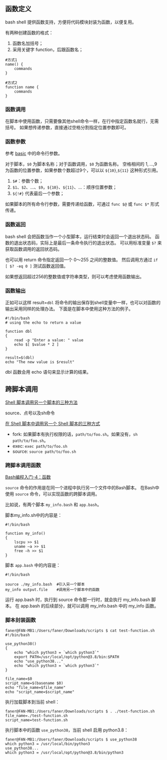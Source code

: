 
## 函数定义

bash shell 提供函数支持，方便将代码模块封装为函数，以便复用。

有两种创建函数的格式：

1. 函数名加括号；  
2. 采用关键字 function，后跟函数名；  

```
#方式1
name() {
    commands
}

#方式2
function name {
    commands
}
```

### 函数调用

在脚本中使用函数，只需要像其他shell命令一样，在行中指定函数名就行，无需括号。
如果想传递参数，直接通过空格分割指定位置参数即可。

### 函数参数

参考 [basic](./basic.md) 中的命令行参数。

对于脚本，`$0` 为脚本名称；对于函数调用，`$0` 为函数名称。
空格相间的 $1,...,$9 为函数的位置参数，如果参数个数超过9个，可以以 `${10}`,`${11}` 这种形式引用。

1. `$#`：参数个数；  
2. `$1`、`$2`、...、`$9`，`${10}`、`${11}`、...：顺序位置参数；  
3. `${!#}` 代表最后一个参数；  

如果脚本的所有命令行参数，需要传递给函数，可通过 `func $@` 或 `func $*` 形式传递。

### 函数返回

bash shell 会把函数当作一个小型脚本，运行结束时会返回一个退出状态码。
函数的退出状态码，实际上是最后一条命令执行的退出状态。
可以用标准变量 `$?` 来获取函数调用的返回状态码。

也可以用 return 命令指定返回一个 0～255 之间的整数值。
然后调用方通过 `if [ $? -eq 0 ]` 测试函数返回值。

如果想返回超过256的整数值或字符串类型，则可以考虑使用函数输出。

### 函数输出

正如可以这样 result=`dbl` 将命令的输出保存到shell变量中一样，也可以对函数的输出采用同样的处理办法。
下面是在脚本中使用这种方法的例子。

```Shell
#!/bin/bash
# using the echo to return a value

function dbl
{
    read -p "Enter a value: " value
    echo $[ $value * 2 ]
}

result=$(dbl)
echo "The new value is $result"
```

dbl 函数会用 echo 语句来显示计算的结果。

## 跨脚本调用

[Shell 脚本调用另一个脚本的三种方法](https://blog.csdn.net/K346K346/article/details/86751705)  

source、点号以及sh命令

[在 Shell 脚本中调用另一个 Shell 脚本的三种方式](https://blog.csdn.net/simple_the_best/article/details/76285429)  

- fork: 如果脚本有执行权限的话，`path/to/foo.sh`。如果没有，`sh path/to/foo.sh`。  
- exec: `exec path/to/foo.sh`  
- source: `source path/to/foo.sh`  

### 跨脚本调用函数

[Bash编程入门-4：函数](https://zhuanlan.zhihu.com/p/59528626)

`source` 命令的作用是在同一个进程中执行另一个文件中的Bash脚本。
在Bash中使用 `source` 命令，可以实现函数的跨脚本调用。

比如说，有两个脚本 `my_info.bash` 和 `app.bash`。

脚本my_info.sh中的内容是：

```Shell
#!/bin/bash

function my_info()
{
    lscpu >> $1
    uname –a >> $1
    free –h >> $1
}
```

脚本 `app.bash` 中的内容是：

```Shell
#!/bin/bash

source ./my_info.bash  #引入另一个脚本
my_info output.file    #调用另一个脚本中的函数
```

运行 app.bash 时，执行到 source 命令那一行时，就会执行 my_info.bash 脚本。
在 app.bash 的后续部分，就可以调用 my_info.bash 中的 my_info 函数。

### 脚本封装函数

```
faner@FAN-MB1:/Users/faner/Downloads/scripts $ cat test-function.sh
#!/bin/bash

use_python38()
{
	echo "which python3 = `which python3`"
	export PATH=/usr/local/opt/python@3.8/bin:$PATH
	echo "use_python38..."
	echo "which python3 = `which python3`"
}

file_name=$0
script_name=$(basename $0)
echo "file_name=$file_name"
echo "script_name=$script_name"
```

执行加载脚本到当前 shell：

```
faner@FAN-MB1:/Users/faner/Downloads/scripts $ . ./test-function.sh
file_name=./test-function.sh
script_name=test-function.sh
```

执行脚本中的函数 `use_python38`，当前 shell 启用 python3.8：

```
faner@FAN-MB1:/Users/faner/Downloads/scripts $ use_python38
which python3 = /usr/local/bin/python3
use_python38...
which python3 = /usr/local/opt/python@3.8/bin/python3
```
